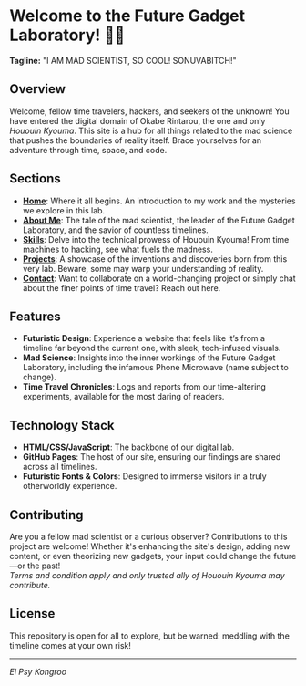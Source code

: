 # Welcome to the Future Gadget Laboratory! 🚀🔬

**Tagline:** "I AM MAD SCIENTIST, SO COOL! SONUVABITCH!"

## Overview

Welcome, fellow time travelers, hackers, and seekers of the unknown! You have entered the digital domain of Okabe Rintarou, the one and only *Hououin Kyouma*. This site is a hub for all things related to the mad science that pushes the boundaries of reality itself. Brace yourselves for an adventure through time, space, and code.

## Sections

- **[Home](#)**: Where it all begins. An introduction to my work and the mysteries we explore in this lab.
- **[About Me](#)**: The tale of the mad scientist, the leader of the Future Gadget Laboratory, and the savior of countless timelines.
- **[Skills](#)**: Delve into the technical prowess of Hououin Kyouma! From time machines to hacking, see what fuels the madness.
- **[Projects](#)**: A showcase of the inventions and discoveries born from this very lab. Beware, some may warp your understanding of reality.
- **[Contact](#)**: Want to collaborate on a world-changing project or simply chat about the finer points of time travel? Reach out here.

## Features

- **Futuristic Design**: Experience a website that feels like it’s from a timeline far beyond the current one, with sleek, tech-infused visuals.
- **Mad Science**: Insights into the inner workings of the Future Gadget Laboratory, including the infamous Phone Microwave (name subject to change).
- **Time Travel Chronicles**: Logs and reports from our time-altering experiments, available for the most daring of readers.

## Technology Stack

- **HTML/CSS/JavaScript**: The backbone of our digital lab.
- **GitHub Pages**: The host of our site, ensuring our findings are shared across all timelines.
- **Futuristic Fonts & Colors**: Designed to immerse visitors in a truly otherworldly experience.

## Contributing

Are you a fellow mad scientist or a curious observer? Contributions to this project are welcome! Whether it's enhancing the site's design, adding new content, or even theorizing new gadgets, your input could change the future—or the past!<br>
*Terms and condition apply and only trusted ally of Hououin Kyouma may contribute.*

## License

This repository is open for all to explore, but be warned: meddling with the timeline comes at your own risk!

---

*El Psy Kongroo*
